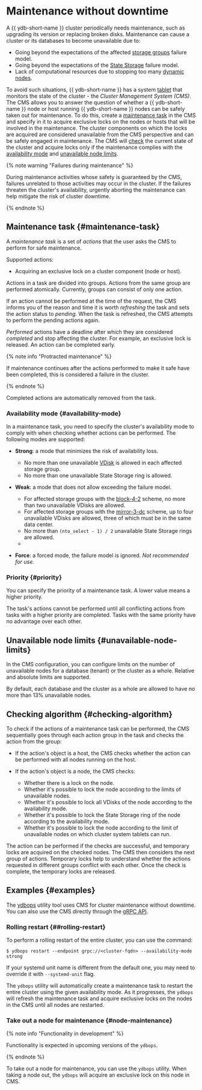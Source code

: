# Maintenance without downtime

A {{ ydb-short-name }} cluster periodically needs maintenance, such as upgrading its version or replacing broken disks. Maintenance can cause a cluster or its databases to become unavailable due to:
- Going beyond the expectations of the affected [storage groups](../../concepts/glossary.md#storage-groups) failure model.
- Going beyond the expectations of the [State Storage](../../deploy/configuration/config.md#domains-state) failure model.
- Lack of computational resources due to stopping too many [dynamic nodes](../../concepts/cluster/common_scheme_ydb.md#nodes).

To avoid such situations, {{ ydb-short-name }} has a system [tablet](../../concepts/cluster/common_scheme_ydb.md#tablets) that monitors the state of the cluster - the *Cluster Management System (CMS)*. The CMS allows you to answer the question of whether a {{ ydb-short-name }} node or host running {{ ydb-short-name }} nodes can be safely taken out for maintenance. To do this, create a [maintenance task](#maintenance-task) in the CMS and specify in it to acquire exclusive locks on the nodes or hosts that will be involved in the maintenance. The cluster components on which the locks are acquired are considered unavailable from the CMS perspective and can be safely engaged in maintenance. The CMS will [check](#checking-algorithm) the current state of the cluster and acquire locks only if the maintenance complies with the [availability mode](#availability-mode) and [unavailable node limits](#unavailable-node-limits).

{% note warning "Failures during maintenance" %}

During maintenance activities whose safety is guaranteed by the CMS, failures unrelated to those activities may occur in the cluster. If the failures threaten the cluster's availability, urgently aborting the maintenance can help mitigate the risk of cluster downtime.

{% endnote %}

## Maintenance task {#maintenance-task}

A *maintenance task* is a set of *actions* that the user asks the CMS to perform for safe maintenance.

Supported actions:
- Acquiring an exclusive lock on a cluster component (node or host).

Actions in a task are divided into groups. Actions from the same group are performed atomically. Currently, groups can consist of only one action.

If an action cannot be performed at the time of the request, the CMS informs you of the reason and time it is worth *refreshing* the task and sets the action status to *pending*. When the task is refreshed, the CMS attempts to perform the pending actions again.

*Performed* actions have a deadline after which they are considered *completed* and stop affecting the cluster. For example, an exclusive lock is released. An action can be completed early.

{% note info "Protracted maintenance" %}

If maintenance continues after the actions performed to make it safe have been completed, this is considered a failure in the cluster.

{% endnote %}

Completed actions are automatically removed from the task.

### Availability mode {#availability-mode}

In a maintenance task, you need to specify the cluster's availability mode to comply with when checking whether actions can be performed. The following modes are supported:

- **Strong**: a mode that minimizes the risk of availability loss.

  - No more than one unavailable [VDisk](../../concepts/cluster/distributed_storage.md#storage-groups) is allowed in each affected storage group.
  - No more than one unavailable State Storage ring is allowed.

- **Weak**: a mode that does not allow exceeding the failure model.

  - For affected storage groups with the [block-4-2](../../deploy/configuration/config.md#reliability) scheme, no more than two unavailable VDisks are allowed.
  - For affected storage groups with the [mirror-3-dc](../../deploy/configuration/config.md#reliability) scheme, up to four unavailable VDisks are allowed, three of which must be in the same data center. 
  - No more than `(nto_select - 1) / 2` unavailable State Storage rings are allowed.
  - 
- **Force**: a forced mode, the failure model is ignored. *Not recommended for use.*

### Priority {#priority}

You can specify the priority of a maintenance task. A lower value means a higher priority.

The task's actions cannot be performed until all conflicting actions from tasks with a higher priority are completed. Tasks with the same priority have no advantage over each other.

## Unavailable node limits {#unavailable-node-limits}

In the CMS configuration, you can configure limits on the number of unavailable nodes for a database (tenant) or the cluster as a whole. Relative and absolute limits are supported.

By default, each database and the cluster as a whole are allowed to have no more than 13% unavailable nodes.

## Checking algorithm {#checking-algorithm}

To check if the actions of a maintenance task can be performed, the CMS sequentially goes through each action group in the task and checks the action from the group:
- If the action's object is a host, the CMS checks whether the action can be performed with all nodes running on the host. 
- If the action's object is a node, the CMS checks:

  - Whether there is a lock on the node.
  - Whether it's possible to lock the node according to the limits of unavailable nodes.
  - Whether it's possible to lock all VDisks of the node according to the availability mode.
  - Whether it's possible to lock the State Storage ring of the node according to the availability mode.
  - Whether it's possible to lock the node according to the limit of unavailable nodes on which cluster system tablets can run.

The action can be performed if the checks are successful, and temporary locks are acquired on the checked nodes. The CMS then considers the next group of actions. Temporary locks help to understand whether the actions requested in different groups conflict with each other. Once the check is complete, the temporary locks are released.

## Examples {#examples}

The [ydbops](https://github.com/ydb-platform/ydbops) utility tool uses CMS for cluster maintenance without downtime. You can also use the CMS directly through the [gRPC API](https://github.com/ydb-platform/ydb/blob/main/ydb/public/api/grpc/draft/ydb_maintenance_v1.proto).

### Rolling restart {##rolling-restart}

To perform a rolling restart of the entire cluster, you can use the command:
```
$ ydbops restart --endpoint grpc://<cluster-fqdn> --availability-mode strong
```
If your systemd unit name is different from the default one, you may need to override it with `--systemd-unit` flag.

The `ydbops` utility will automatically create a maintenance task to restart the entire cluster using the given availability mode. As it progresses, the `ydbops` will refresh the maintenance task and acquire exclusive locks on the nodes in the CMS until all nodes are restarted.

### Take out a node for maintenance {#node-maintenance}

{% note info "Functionality in development" %}

Functionality is expected in upcoming versions of the `ydbops`.

{% endnote %}

To take out a node for maintenance, you can use the `ydbops` utility. When taking a node out, the `ydbops` will acquire an exclusive lock on this node in CMS.
